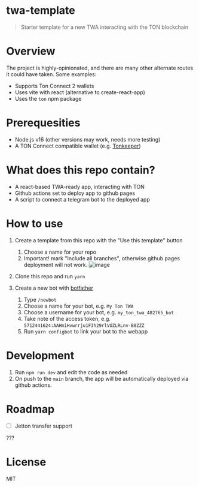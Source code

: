 # twa-template
> Starter template for a new TWA interacting with the TON blockchain 

# Overview
The project is highly-opinionated, and there are many other alternate routes it could have taken. Some examples:
- Supports Ton Connect 2 wallets
- Uses vite with react (alternative to create-react-app)
- Uses the `ton` npm package

# Prerequesities
* Node.js v16 (other versions may work, needs more testing)
* A TON Connect compatible wallet (e.g. [Tonkeeper](https://tonkeeper.com/))

# What does this repo contain?
* A react-based TWA-ready app, interacting with TON
* Github actions set to deploy app to github pages
* A script to connect a telegram bot to the deployed app

# How to use
1. Create a template from this repo with the "Use this template" button
   1. Choose a name for your repo
   2. Important! mark "Include all branches", otherwise github pages deployment will not work.
   ![image](https://user-images.githubusercontent.com/5641469/191731317-14e742fd-accb-47d4-a794-fad01148a377.png) 

2. Clone this repo and run `yarn`

3. Create a new bot with [botfather](https://t.me/botfather)
   1. Type `/newbot`
   2. Choose a name for your bot, e.g. `My Ton TWA`
   3. Choose a username for your bot, e.g. `my_ton_twa_482765_bot`
   4. Take note of the access token, e.g. `5712441624:AAHmiHvwrrju1F3h29rlVOZLRLnv-B8ZZZ`
   5. Run `yarn configbot` to link your bot to the webapp

# Development
1. Run `npm run dev` and edit the code as needed
2. On push to the `main` branch, the app will be automatically deployed via github actions.

# Roadmap
- [ ] Jetton transfer support

???

# License
MIT
